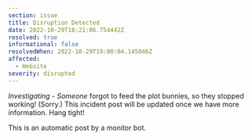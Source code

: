 ```yaml
---
section: issue
title: Disruption Detected
date: 2022-10-29T18:21:06.754442Z
resolved: true
informational: false
resolvedWhen: 2022-10-29T19:00:04.145046Z
affected:
  - Website
severity: disrupted
---
```

*Investigating* - _Someone_ forgot to feed the plot bunnies, so they stopped working! (Sorry.) This incident post will be updated once we have more information. Hang tight!

This is an automatic post by a monitor bot.
        